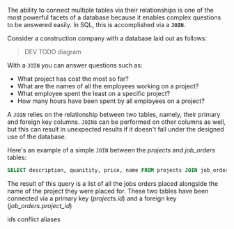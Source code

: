 The ability to connect multiple tables via their relationships is one of the most powerful facets of a database because it enables complex questions to be answered easily. In SQL, this is accomplished via a **`JOIN`**.

Consider a construction company with a database laid out as follows:

> DEV TODO diagram

With a `JOIN` you can answer questions such as:

* What project has cost the most so far?
* What are the names of all the employees working on a project?
* What employee spent the least on a specific project?
* How many hours have been spent by all employees on a project?

A `JOIN` relies on the relationship between two tables, namely, their primary and foreign key columns. `JOIN`s can be performed on other columns as well, but this can result in unexpected results if it doesn't fall under the designed use of the database.

Here's an example of a simple `JOIN` between the _projects_ and _job_orders_ tables:

```sql
SELECT description, quanitity, price, name FROM projects JOIN job_orders ON projects.id = job_orders.project_id ORDER BY name;
```

The result of this query is a list of all the jobs orders placed alongside the name of the project they were placed for. These two tables have been connected via a primary key (_projects.id_) and a foreign key (*job_orders.project_id*)


ids conflict
aliases

